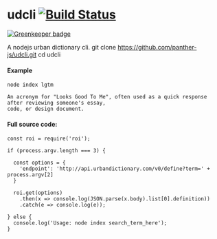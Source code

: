 # udcli [![Build Status](https://travis-ci.org/panther-js/udcli.svg?branch=master)](https://travis-ci.org/panther-js/udcli)

[![Greenkeeper badge](https://badges.greenkeeper.io/panther-js/udcli.svg)](https://greenkeeper.io/)

A nodejs urban dictionary cli.
    git clone https://github.com/panther-js/udcli.git
    cd udcli

#### Example

    node index lgtm
    
    An acronym for "Looks Good To Me", often used as a quick response after reviewing someone's essay, 
    code, or design document.

#### Full source code:

```
const roi = require('roi');

if (process.argv.length === 3) {

  const options = {
    'endpoint': 'http://api.urbandictionary.com/v0/define?term=' + process.argv[2]
  }
  
  roi.get(options)
    .then(x => console.log(JSON.parse(x.body).list[0].definition))
    .catch(e => console.log(e));

} else {
  console.log('Usage: node index search_term_here');
}
```
